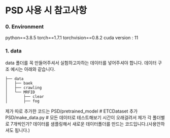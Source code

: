 # PSD 사용 시 참고사항

### 0. Environment
python==3.8.5
torch==1.7.1
torchvision==0.8.2
cuda version : 11

### 1. data 
data 폴더를 꼭 만들어주셔서 실험하고자하는 데이터를 넣어주셔야 합니다.
데이터 구조 예시는 아래와 같습니다.
```
├── data
│   ├── baek  
│   ├── crawling 
│   └── MRFID
│       ├── clear
│       ├── fog
``` 

제가 따로 추가한 코드는 
PSD/pretrained_model # ETCDataset 추가
PSD/make_data.py # 모든 데이터로 테스트해보기 시간이 오래걸려서 제가 각 폴더별로 7개씩인가? 데이터를 샘플링해서 새로운 데이터폴더를 만드는 코드입니다.(사용안하셔도 됩니다.)
